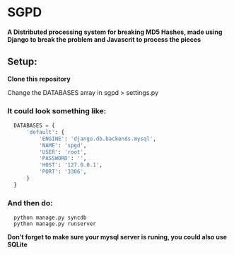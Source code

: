 # SGPD

**A Distributed processing system for breaking MD5 Hashes, made using Django to break the problem and Javascrit to process the pieces**

## Setup:
**Clone this repository**

Change the DATABASES array in sgpd > settings.py

### It could look something like:
```py
  DATABASES = {
      'default': {
          'ENGINE': 'django.db.backends.mysql',
          'NAME': 'spgd',
          'USER': 'root',
          'PASSWORD': '',
          'HOST': '127.0.0.1',
          'PORT': '3306',
      }
  }
```
### And then do:
```shell
  python manage.py syncdb
  python manage.py runserver  
```

**Don't forget to make sure your mysql server is runing, you could also use SQLite**

